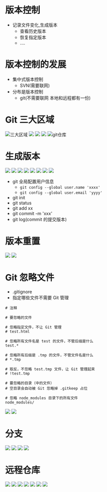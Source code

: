 # 版本控制

- 记录文件变化,生成版本
  - 查看历史版本
  - 恢复指定版本
  - ....

# 版本控制的发展

- 集中式版本控制
  - SVN(需要联网)
- 分布是版本控制
  - git(不需要联网 本地和远程都有一份)

# Git 三大区域

![三大区域](./%E4%B8%89%E5%A4%A7%E5%8C%BA%E5%9F%9F.png)
![](./%E4%B8%89%E5%A4%A7%E5%8C%BA%E5%9F%9F1.png)
![](./%E5%B7%A5%E4%BD%9C%E5%8C%BA.png)
![](./%E6%9A%82%E5%AD%98%E5%8C%BA.png)
![git仓库](./git%E4%BB%93%E5%BA%93.png)

# 生成版本

![](./%E7%94%9F%E6%88%90%E7%89%88%E6%9C%AC.png)
![](./%E5%85%A8%E5%B1%80%E9%85%8D%E7%BD%AE%E4%BF%A1%E6%81%AF.png)
![](./%E7%94%9F%E6%88%90%E7%89%88%E6%9C%AC1.png)
![](./%E7%94%9F%E6%88%90%E7%89%88%E6%9C%AC2.png)
![](./%E7%94%9F%E6%88%90%E7%89%88%E6%9C%AC3.png)
![](./%E7%94%9F%E6%88%90%E7%89%88%E6%9C%AC4.png)
![](./%E7%94%9F%E6%88%90%E7%89%88%E6%9C%AC5.png)
![](./%E7%94%9F%E6%88%90%E7%89%88%E6%9C%AC6.png)

- git 全局配置用户信息
  - `git config --global user.name 'xxxx'`
  - `git config --global user.email 'yyyy'`
- git init
- git status
- git add xx
- git commit -m 'xxx'
- git log(commit 的提交版本)

# 版本重置

![](./%E9%87%8D%E7%BD%AE%E7%89%88%E6%9C%AC.png)
![](./%E9%87%8D%E7%BD%AE%E7%89%88%E6%9C%AC1.png)

# Git 忽略文件

- .gitignore
- 指定哪些文件不需要 Git 管理

```
# 注释

# 要忽略的文件

# 忽略指定文件，不让 Git 管理
# test.html

# 忽略所有文件名是 test 的文件，不管后缀是什么
test.*

# 忽略所有后缀是 .tmp 的文件，不管文件名是什么
# *.tmp

# 取反，不忽略 test.tmp 文件，让 Git 管理起来
# !test.tmp

# 要忽略的目录（中的文件）
# 空目录会自动被 Git 忽略掉 .gitkeep 占位

# 忽略 node_modules 目录下的所有文件
node_modules/

```

![](./gitignore.png)
![](./gitignore1.png)

# 分支

![](./%E5%88%9B%E5%BB%BA%E5%88%86%E6%94%AF.png)
![](./%E5%88%9B%E5%BB%BA%E5%88%86%E6%94%AF1.png)
![](./%E5%90%88%E5%B9%B6%E5%88%86%E6%94%AF.png)
![](./%E5%90%88%E5%B9%B6%E5%88%86%E6%94%AF1.png)

# 远程仓库

![](./%E4%BB%93%E5%BA%93.png)
![](./%E8%BF%9C%E7%A8%8B%E4%BB%93%E5%BA%93.png)
![](./%E8%BF%9C%E7%A8%8B%E4%BB%93%E5%BA%931.png)
![](./%E8%BF%9C%E7%A8%8B%E4%BB%93%E5%BA%932.png)
![](./%E8%BF%9C%E7%A8%8B%E4%BB%93%E5%BA%933.png)
![](./%E8%BF%9C%E7%A8%8B%E4%BB%93%E5%BA%934.png)
![](./%E8%BF%9C%E7%A8%8B%E4%BB%93%E5%BA%935.png)